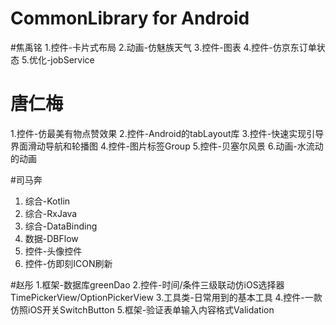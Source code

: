 # CommonLibrary for Android





#焦禹铭
1.控件-卡片式布局
2.动画-仿魅族天气
3.控件-图表
4.控件-仿京东订单状态
5.优化-jobService

# 唐仁梅
1.控件-仿最美有物点赞效果
2.控件-Android的tabLayout库
3.控件-快速实现引导界面滑动导航和轮播图
4.控件-图片标签Group
5.控件-贝塞尔风景
6.动画-水流动的动画

#司马奔
1. 综合-Kotlin
2. 综合-RxJava
3. 综合-DataBinding
4. 数据-DBFlow
5. 控件-头像控件
6. 控件-仿即刻ICON刷新

#赵彤
1.框架-数据库greenDao
2.控件-时间/条件三级联动仿iOS选择器 TimePickerView/OptionPickerView
3.工具类-日常用到的基本工具
4.控件-一款仿照iOS开关SwitchButton
5.框架-验证表单输入内容格式Validation